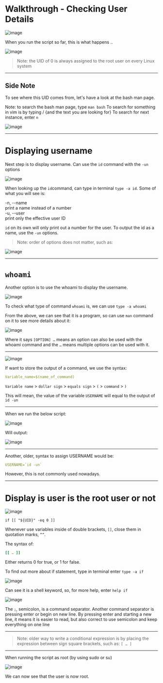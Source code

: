 # Walkthrough - Checking User Details 



![image](https://user-images.githubusercontent.com/107522496/201332846-7857be94-0d24-4def-bb3d-4b85d7bfa763.png)

When you run the script so far, this is what happens ..

![image](https://user-images.githubusercontent.com/107522496/201332917-23512007-1e3c-470f-ba72-b161f534f8c9.png)

> Note: the UID of 0 is always assigned to the root user on every Linux system 

---
## Side Note 

To see where this UID comes from, let's have a look at the bash man page. 

Note: to search the bash man page, type `man bash`
To search for something in vim is by typing / {and the text you are looking for}
To search for next instance, enter `n`

![image](https://user-images.githubusercontent.com/107522496/201333169-155b6f6c-ea74-488d-9180-b96ffe10efbc.png)

---

# Displaying username 


Next step is to display username. Can use the `id` command with the `-un` options

![image](https://user-images.githubusercontent.com/107522496/201333283-55a0995a-8905-4ca3-adcd-ec16efbe2a75.png)

When looking up the `id`command, can type in terminal `type -a id`. Some of what you will see is: 

-n, --name  <br />
    print a name instead of a number  <br />
-u, --user  <br />
    print only the effective user ID  <br />
              
`id` on its own will only print out a number for the user. To output the id as a name, use the `-un` options.

> Note: order of options does not matter, such as:

![image](https://user-images.githubusercontent.com/107522496/201333815-dbd4e12b-f4f9-43e4-9a77-e3344594bde4.png)

--- 

# `whoami`

Another option is to use the whoami to display the username. 

![image](https://user-images.githubusercontent.com/107522496/201333891-487cdab2-6dd2-4e82-9ce4-9b0a80da111e.png)

To check what type of command `whoami` is, we can use `type -a whoami`

From the above, we can see that it is a program, so can use `man` command on it to see more details about it:

![image](https://user-images.githubusercontent.com/107522496/201334048-5e2a644e-1153-4177-b4b5-5746e79b9497.png)

Where it says `[OPTION] …` means an option can also be used with the whoami command and the `…` means multiple options can be used with it. 

--- 

![image](https://user-images.githubusercontent.com/107522496/201334114-bbb3c704-49aa-4b95-93e3-7ae64651e199.png)

If want to store the output of a command, we use the syntax:

```yaml
Variable_name=$(name_of_command)
```
`Variable name` > `dollar sign` > `equals sign` > `(` > `command` > `)` 

This will mean, the value of the variable `USERNAME` will equal to the output of `id -un`

---

When we run the below script:

![image](https://user-images.githubusercontent.com/107522496/201334257-abcf6e40-ef44-4dc6-a01a-d847dfc04ab7.png)

Will output:

![image](https://user-images.githubusercontent.com/107522496/201334576-4f258b38-da73-4e99-9a4e-fe3b8ed24f8e.png)

---

Another, older, syntax to assign USERNAME would be:
```yaml
USERNAME=`id -un`
```
However, this is not commonly used nowadays. 

---

# Display is user is the root user or not 

![image](https://user-images.githubusercontent.com/107522496/201334722-61f0488d-1655-4472-9f93-7d8c0d33ddb3.png)

`if [[ "${UID}" -eq 0 ]]`

Whenever use variables inside of double brackets, `[]`, close them in quotation marks, `””`. 

The syntax of:

```yaml
[[ … ]]
```

Either returns 0 for true, or 1 for false.

To find out more about if statement, type in terminal enter `type -a if`

![image](https://user-images.githubusercontent.com/107522496/201334878-710b0aad-4568-4ff9-a666-6d17c823c44c.png)

Can see it is a shell keyword, so, for  more help, enter `help if`

![image](https://user-images.githubusercontent.com/107522496/201334962-06e631d5-20e4-47d3-82a6-9efdf78e84f6.png)

The `;`, semicolon, is a command separator. Another command separator is pressing enter or begin on new line.
By pressing enter and starting a new line, it means it is easier to read, but also correct to use semicolon and keep everything on one line

---

> Note: older way to write a conditional expression is by placing the expression between sign square brackets, such as: 
`[ … ]`  

---

When running the script as root (by using sudo or su) 

![image](https://user-images.githubusercontent.com/107522496/201335151-e5ad114a-32c3-4aaa-8be7-05ffa911a692.png)

We can now see that the user is now root. 
